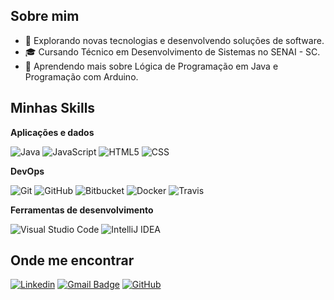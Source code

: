 ## Sobre mim

- 🤔 Explorando novas tecnologias e desenvolvendo soluções de software.
- 🎓 Cursando Técnico em Desenvolvimento de Sistemas no SENAI - SC.
- 🌱 Aprendendo mais sobre Lógica de Programação em Java e Programação com Arduino.

## Minhas Skills

**Aplicações e dados**

![Java](https://img.shields.io/badge/-Java-333333?style=flat&logo=Java&logoColor=007396)
![JavaScript](https://img.shields.io/badge/-JavaScript-333333?style=flat&logo=javascript)
![HTML5](https://img.shields.io/badge/-HTML5-333333?style=flat&logo=HTML5)
![CSS](https://img.shields.io/badge/-CSS-333333?style=flat&logo=CSS3&logoColor=1572B6)

**DevOps**

![Git](https://img.shields.io/badge/-Git-333333?style=flat&logo=git)
![GitHub](https://img.shields.io/badge/-GitHub-333333?style=flat&logo=github)
![Bitbucket](https://img.shields.io/badge/-Bitbucket-333333?style=flat&logo=bitbucket)
![Docker](https://img.shields.io/badge/-Docker-333333?style=flat&logo=docker)
![Travis](https://img.shields.io/badge/-Travis-333333?style=flat&logo=travis)

**Ferramentas de desenvolvimento**

![Visual Studio Code](https://img.shields.io/badge/-Visual%20Studio%20Code-333333?style=flat&logo=visual-studio-code&logoColor=007ACC)
![IntelliJ IDEA](https://www.google.com/url?sa=i&url=https%3A%2F%2Ficons8.com%2Ficon%2FF7REdHlg6KJX%2Fintellij-idea&psig=AOvVaw03nZBZ9HM6mlE9wiNIy8nE&ust=1741811001741000&source=images&cd=vfe&opi=89978449&ved=0CBUQjRxqFwoTCMiK9pzugowDFQAAAAAdAAAAABAI)

## Onde me encontrar

[![Linkedin](https://img.shields.io/badge/-Kamila-blue?style=flat-square&logo=Linkedin&logoColor=white&link=www.linkedin.com/in/kamila-de-souza)](www.linkedin.com/in/kamila-de-souza)
[![Gmail Badge](https://img.shields.io/badge/-kskamila39@gmail.com-006bed?style=flat-square&logo=Gmail&logoColor=white&link=mailto:kskamila39@gmail.com)](e-mail:kskamila39@gmail.com)
[![GitHub](https://img.shields.io/github/followers/iuricode?label=follow&style=social)](https://github.com/kamilasouzx)
